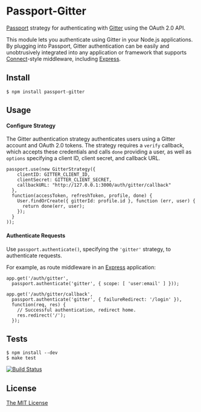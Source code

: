 # Passport-Gitter

[Passport](http://passportjs.org/) strategy for authenticating with [Gitter](https://gitter.im/)
using the OAuth 2.0 API.

This module lets you authenticate using Gitter in your Node.js applications.
By plugging into Passport, Gitter authentication can be easily and
unobtrusively integrated into any application or framework that supports
[Connect](http://www.senchalabs.org/connect/)-style middleware, including
[Express](http://expressjs.com/).

## Install

    $ npm install passport-gitter

## Usage

#### Configure Strategy

The Gitter authentication strategy authenticates users using a Gitter account
and OAuth 2.0 tokens.  The strategy requires a `verify` callback, which accepts
these credentials and calls `done` providing a user, as well as `options`
specifying a client ID, client secret, and callback URL.

    passport.use(new GitterStrategy({
        clientID: GITTER_CLIENT_ID,
        clientSecret: GITTER_CLIENT_SECRET,
        callbackURL: "http://127.0.0.1:3000/auth/gitter/callback"
      },
      function(accessToken, refreshToken, profile, done) {
        User.findOrCreate({ gitterId: profile.id }, function (err, user) {
          return done(err, user);
        });
      }
    ));

#### Authenticate Requests

Use `passport.authenticate()`, specifying the `'gitter'` strategy, to
authenticate requests.

For example, as route middleware in an [Express](http://expressjs.com/)
application:

    app.get('/auth/gitter',
      passport.authenticate('gitter', { scope: [ 'user:email' ] }));

    app.get('/auth/gitter/callback',
      passport.authenticate('gitter', { failureRedirect: '/login' }),
      function(req, res) {
        // Successful authentication, redirect home.
        res.redirect('/');
      });

## Tests

    $ npm install --dev
    $ make test

[![Build Status](https://secure.travis-ci.org/steffansluis/passport-gitter.png)](http://travis-ci.org/steffansluis/passport-gitter)

## License

[The MIT License](http://opensource.org/licenses/MIT)
